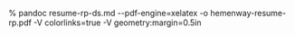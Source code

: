 % pandoc resume-rp-ds.md --pdf-engine=xelatex -o hemenway-resume-rp.pdf -V colorlinks=true -V geometry:margin=0.5in